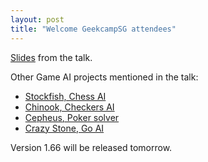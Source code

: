 ```yaml
---
layout: post
title: "Welcome GeekcampSG attendees"
---
```


[Slides](http://www.slideshare.net/melvinzhang/lessons-from-developing-an-ai-to-play-magic-the-gathering) from the talk.

Other Game AI projects mentioned in the talk:

  * [Stockfish, Chess AI](https://stockfishchess.org)
  * [Chinook, Checkers AI](http://webdocs.cs.ualberta.ca/~chinook)
  * [Cepheus, Poker solver](http://poker.srv.ualberta.ca)
  * [Crazy Stone, Go AI](http://www.remi-coulom.fr/CrazyStone)

Version 1.66 will be released tomorrow.
